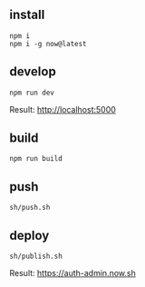 
## install

    npm i
    npm i -g now@latest


## develop

    npm run dev

Result: <http://localhost:5000>

## build

    npm run build


## push

    sh/push.sh


## deploy

    sh/publish.sh


Result: <https://auth-admin.now.sh>